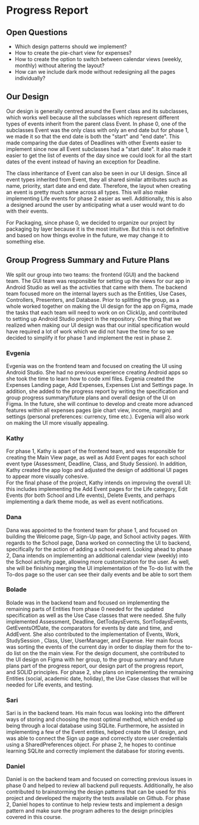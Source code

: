 # Progress Report
## Open Questions
+ Which design patterns should we implement?
+ How to create the pie-chart view for expenses?
+ How to create the option to switch between calendar views (weekly, monthly) without altering the layout?
+ How can we include dark mode without redesigning all the pages individually?

## Our Design
Our design is generally centred around the Event class and its subclasses, which works well because all the subclasses which represent different types of events inherit from the parent class Event. In phase 0, one of the subclasses Event was the only class with only an end date but for phase 1, we made it so that the end date is both the "start" and "end date". This made comparing the due dates of Deadlines with other Events easier to implement since now all Event subclasses had a "start date". It also made it easier to get the list of events of the day since we could look for all the start dates of the event instead of having an exception for Deadline.

The class inheritance of Event can also be seen in our UI design. Since all event types inherited from Event, they all shared similar attributes such as name, priority, start date and end date. Therefore, the layout when creating an event is pretty much same across all types. This will also make implementing Life events for phase 2 easier as well. Additionally, this is also a designed around the user by anticipating what a user would want to do with their events.

For Packaging, since phase 0, we decided to organize our project by packaging by layer because it is the most intuitive. But this is not definitive and based on how things evolve in the future, we may change it to something else.


## Group Progress Summary and Future Plans
We split our group into two teams: the frontend (GUI) and the backend team. The GUI team was responsible for setting up the views for our app in Android Studio as well as the activities that came with them. The backend team focused more on the internal layers such as the Entities, Use Cases, Controllers, Presenters, and Database. Prior to splitting the group, as a whole worked together on making the UI design for the app on Figma, made the tasks that each team will need to work on on ClickUp, and contributed to setting up Android Studio project in the repository. One thing that we realized when making our UI design was that our initial specification would have required a lot of work which we did not have the time for so we decided to simplify it for phase 1 and implement the rest in phase 2.

###  Evgenia
Evgenia was on the frontend team and focused on creating the UI using Android Studio. She had no previous experience creating Android apps so she took the time to learn how to code xml files. Evgenia created the Expenses Landing page, Add Expenses, Expenses List and Settings page. In addition, she added to the progress report by writing the specification and group progress summary/future plans and overall design of the UI on Figma. In the future, she will continue to develop and create more advanced features within all expenses pages (pie chart view, income, margin) and settings (personal preferences: currency, time etc.). Evgenia will also work on making the UI more visually appealing.

### Kathy
For phase 1, Kathy is apart of the frontend team, and was responsible for creating the Main View page, as well as Add Event pages for each school event type (Assessment, Deadline, Class, and Study Session). In addition, Kathy created the app logo and adjusted the design of additional UI pages to appear more visually cohesive.  
For the final phase of the project, Kathy intends on improving the overall UI: this includes  implementing the Add Event pages for the Life category, Edit Events (for both School and Life events), Delete Events, and perhaps implementing a dark theme mode, as well as event notifications.

### Dana
Dana was appointed to the frontend team for phase 1, and focused on building the Welcome page, Sign-Up page, and School activity pages. With regards to the School page, Dana worked on connecting the UI to backend, specifically for the action of adding a school event.
Looking ahead to phase 2, Dana intends on implementing an additional calendar view (weekly) into the School activity page, allowing more customization for the user. As well, she will be finishing merging the UI implementation of the To-do list with the To-dos page so the user can see their daily events and be able to sort them

### Bolade
Bolade was in the backend team and focused on implementing the remaining parts of Entities from phase 0 needed for the updated specification as well as the Use Case classes that were needed. She fully implemented Assessment, Deadline, GetTodaysEvents, SortTodaysEvents, GetEventsOfDate, the comparators for events by date and time, and AddEvent. She also contributed to the implementation of Events, Work, StudySession , Class, User, UserManager, and Expense. Her main focus was sorting the events of the current day in order to display them for the to-do list on the the main view. For the design document, she contributed to the UI design on Figma with her group, to the group summary and future plans part of the progress report, our design part of the progress report, and SOLID principles. For phase 2, she plans on implementing the remaining Entities (social, academic date, holiday), the Use Case classes that will be needed for Life events, and testing.

### Sari
Sari is in the backend team. His main focus was looking into the different ways of storing and choosing the most optimal method, which ended up being through a local database using SQLite. Furthermore, he assisted in implementing a few of the Event entities, helped create the UI design, and was able to connect the Sign up page and correctly store user credentials using a SharedPreferences object. For phase 2, he hopes to continue learning SQLite and correctly implement the database for storing events.

### Daniel
Daniel is on the backend team and focused on correcting previous issues in phase 0 and helped to review all backend pull requests. Additionally, he also contributed to brainstorming the design patterns that can be used for this project and developed the majority the tests available on Github. For phase 2, Daniel hopes to continue to help review tests and implement a design pattern and make sure the program adheres to the design principles covered in this course.